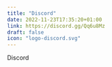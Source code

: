 ```yaml
---
title: "Discord"
date: 2022-11-23T17:35:20+01:00
link: https://discord.gg/Qq6u8Mz
draft: false
icon: "logo-discord.svg"
---
```

Discord
